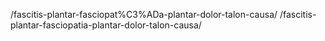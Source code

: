 
/fascitis-plantar-fasciopat%C3%ADa-plantar-dolor-talon-causa/ /fascitis-plantar-fasciopatia-plantar-dolor-talon-causa/
